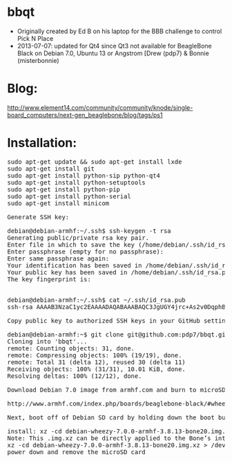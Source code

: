 bbqt
====
- Originally created by Ed B on his laptop for the BBB challenge to control Pick N Place 
- 2013-07-07: updated for Qt4 since Qt3 not available for BeagleBone Black on Debian 7.0, Ubuntu 13 or Angstrom [Drew (pdp7) & Bonnie (misterbonnie)

Blog:
=====
http://www.element14.com/community/community/knode/single-board_computers/next-gen_beaglebone/blog/tags/ps1

Installation:
=============
<pre>
sudo apt-get update && sudo apt-get install lxde 
sudo apt-get install git
sudo apt-get install python-sip python-qt4 
sudo apt-get install python-setuptools
sudo apt-get install python-pip 
sudo apt-get install python-serial
sudo apt-get install minicom
 
Generate SSH key:
 
debian@debian-armhf:~/.ssh$ ssh-keygen -t rsa
Generating public/private rsa key pair.
Enter file in which to save the key (/home/debian/.ssh/id_rsa): 
Enter passphrase (empty for no passphrase): 
Enter same passphrase again: 
Your identification has been saved in /home/debian/.ssh/id_rsa.
Your public key has been saved in /home/debian/.ssh/id_rsa.pub.
The key fingerprint is:
<snip>
 
debian@debian-armhf:~/.ssh$ cat ~/.ssh/id_rsa.pub 
ssh-rsa AAAAB3NzaC1yc2EAAAADAQABAAABAQC3JgUGY4jrc+As2v0DqphBFuoLpobK0ZmasYcuVme4okdqZ069hxIPdEvhMln/7XKIzOo/hRUN/HmaznKgzxpZCDVO8fjSsozqdzDWOBzsTfquOx5Te3Ft4QM+K+33v3ejlk6D3zUgr6xTZ2ZDQ3iLOoKVz4tmKTkveiP83eAbVDZgDiciuLzoS02xx52Zxd6rQ+o3cARDlFvF7B4Dt+aJGaCsPjLNhlWC1Os+Q/OeTkIrVBITpIum5AAok5OQtLhG+0N5HF+GfzIBRMkqWytoJu5DuKrchAl4nVICN/cm/W37RtG1/hASgev1v0VAjAcnOeZmF1vC2PPsVioGFdS/ debian@debian-armhf
 
Copy public key to authorized SSH keys in your GitHub settings:
 
debian@debian-armhf:~$ git clone git@github.com:pdp7/bbqt.git
Cloning into 'bbqt'...
remote: Counting objects: 31, done.
remote: Compressing objects: 100% (19/19), done.
remote: Total 31 (delta 12), reused 30 (delta 11)
Receiving objects: 100% (31/31), 10.01 KiB, done.
Resolving deltas: 100% (12/12), done.
 
Download Debian 7.0 image from armhf.com and burn to microSD:
 
http://www.armhf.com/index.php/boards/beaglebone-black/#wheezy
 
Next, boot off of Debian SD card by holding down the boot button and copy the image file to the BBB: debian-wheezy-7.0.0-armhf-3.8.13-bone20.img.xz.  Then flash the eMMC with Debian using this following command:
 
install: xz -cd debian-wheezy-7.0.0-armhf-3.8.13-bone20.img.xz > /dev/sdX
Note: This .img.xz can be directly applied to the Bone’s internal eMMC while booted from the external microSD card.
xz -cd debian-wheezy-7.0.0-armhf-3.8.13-bone20.img.xz > /dev/mmcblk1
power down and remove the microSD card
</pre>
